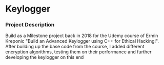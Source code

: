# Keylogger

### Project Description ###
Build as a Milestone project back in 2018 for the Udemy course of Ermin Kreponic "Build an Advanced Keylogger using C++ for Ethical Hacking!".
After building up the base code from the course, I added different encryption algorithms, testing them on their performance and further developing
the keylogger on this end
